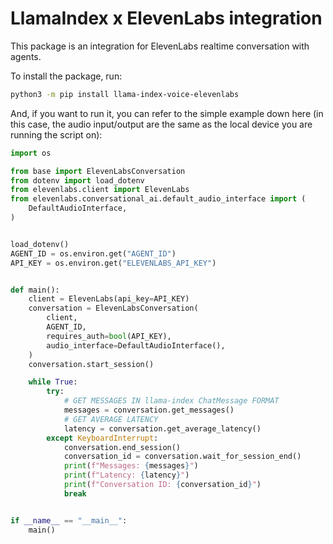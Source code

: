 # LlamaIndex x ElevenLabs integration

This package is an integration for ElevenLabs realtime conversation with agents.

To install the package, run:

```bash
python3 -m pip install llama-index-voice-elevenlabs
```

And, if you want to run it, you can refer to the simple example down here (in this case, the audio input/output are the same as the local device you are running the script on):

```python
import os

from base import ElevenLabsConversation
from dotenv import load_dotenv
from elevenlabs.client import ElevenLabs
from elevenlabs.conversational_ai.default_audio_interface import (
    DefaultAudioInterface,
)


load_dotenv()
AGENT_ID = os.environ.get("AGENT_ID")
API_KEY = os.environ.get("ELEVENLABS_API_KEY")


def main():
    client = ElevenLabs(api_key=API_KEY)
    conversation = ElevenLabsConversation(
        client,
        AGENT_ID,
        requires_auth=bool(API_KEY),
        audio_interface=DefaultAudioInterface(),
    )
    conversation.start_session()

    while True:
        try:
            # GET MESSAGES IN llama-index ChatMessage FORMAT
            messages = conversation.get_messages()
            # GET AVERAGE LATENCY
            latency = conversation.get_average_latency()
        except KeyboardInterrupt:
            conversation.end_session()
            conversation_id = conversation.wait_for_session_end()
            print(f"Messages: {messages}")
            print(f"Latency: {latency}")
            print(f"Conversation ID: {conversation_id}")
            break


if __name__ == "__main__":
    main()
```

